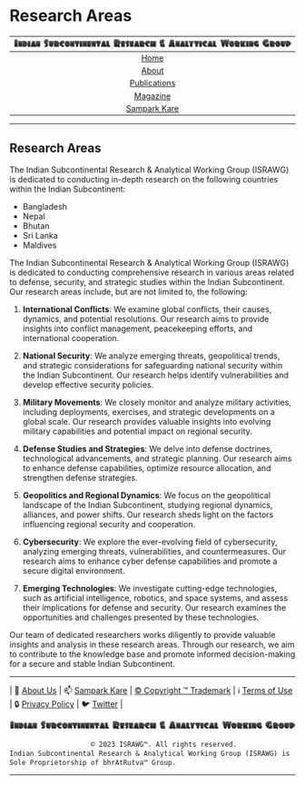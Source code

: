 # **Research Areas**

| ![ISRAWG Logo](../text_logo.png) |
| :-------------------------------------------------:       |
| [Home](../home.md)                                        |
| [About](about.md)                                         |
| [Publications](../publication/publications.md)            |
| [Magazine](../magazine/magazine.md)                       |
| [Sampark Kare](sampark.md)                                |

___

## Research Areas

The Indian Subcontinental Research & Analytical Working Group (ISRAWG) is dedicated to conducting in-depth research on the following countries within the Indian Subcontinent:

- Bangladesh
- Nepal
- Bhutan
- Sri Lanka
- Maldives

The Indian Subcontinental Research & Analytical Working Group (ISRAWG) is dedicated to conducting comprehensive research in various areas related to defense, security, and strategic studies within the Indian Subcontinent. Our research areas include, but are not limited to, the following:

1. **International Conflicts**: We examine global conflicts, their causes, dynamics, and potential resolutions. Our research aims to provide insights into conflict management, peacekeeping efforts, and international cooperation.

2. **National Security**: We analyze emerging threats, geopolitical trends, and strategic considerations for safeguarding national security within the Indian Subcontinent. Our research helps identify vulnerabilities and develop effective security policies.

3. **Military Movements**: We closely monitor and analyze military activities, including deployments, exercises, and strategic developments on a global scale. Our research provides valuable insights into evolving military capabilities and potential impact on regional security.

4. **Defense Studies and Strategies**: We delve into defense doctrines, technological advancements, and strategic planning. Our research aims to enhance defense capabilities, optimize resource allocation, and strengthen defense strategies.

5. **Geopolitics and Regional Dynamics**: We focus on the geopolitical landscape of the Indian Subcontinent, studying regional dynamics, alliances, and power shifts. Our research sheds light on the factors influencing regional security and cooperation.

6. **Cybersecurity**: We explore the ever-evolving field of cybersecurity, analyzing emerging threats, vulnerabilities, and countermeasures. Our research aims to enhance cyber defense capabilities and promote a secure digital environment.

7. **Emerging Technologies**: We investigate cutting-edge technologies, such as artificial intelligence, robotics, and space systems, and assess their implications for defense and security. Our research examines the opportunities and challenges presented by these technologies.

Our team of dedicated researchers works diligently to provide valuable insights and analysis in these research areas. Through our research, we aim to contribute to the knowledge base and promote informed decision-making for a secure and stable Indian Subcontinent.

___

| 📝 [About Us](about.md) | 📫 [Sampark Kare](sampark.md) | [© Copyright ™️ Trademark](copyright&trademark.md) | ℹ️  [Terms of Use](termsofuse.md) | 🔒 [Privacy Policy](privacy&policy.md) | 🐦 [Twitter](https://twitter.com/israwg_) |

![Indian Subcontinental Research & Analytical Working Group (ISRAWG)](../text_logo.png)

                        © 2023 ISRAWG™️. All rights reserved. 
    Indian Subcontinental Research & Analytical Working Group (ISRAWG) is Sole Proprietorship of bhrAtRutva™️ Group.
___
